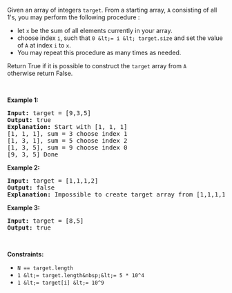 Given an array of integers&nbsp;`` target ``. From a starting array, `` A ``&nbsp;consisting of all 1's, you may perform the following procedure :

*   let `` x `` be the sum of all elements currently in your array.
*   choose index `` i ``, such that&nbsp;`` 0 &lt;= i &lt; target.size `` and set the value of `` A `` at index `` i `` to `` x ``.
*   You may repeat this procedure&nbsp;as many times as needed.

Return True if it is possible to construct the `` target `` array from `` A `` otherwise&nbsp;return False.

&nbsp;

__Example 1:__

<pre>
<strong>Input:</strong> target = [9,3,5]
<strong>Output:</strong> true
<strong>Explanation:</strong> Start with [1, 1, 1] 
[1, 1, 1], sum = 3 choose index 1
[1, 3, 1], sum = 5 choose index 2
[1, 3, 5], sum = 9 choose index 0
[9, 3, 5] Done
</pre>

__Example 2:__

<pre>
<strong>Input:</strong> target = [1,1,1,2]
<strong>Output:</strong> false
<strong>Explanation:</strong> Impossible to create target array from [1,1,1,1].
</pre>

__Example 3:__

<pre>
<strong>Input:</strong> target = [8,5]
<strong>Output:</strong> true
</pre>

&nbsp;

__Constraints:__

*   `` N == target.length ``
*   `` 1 &lt;= target.length&nbsp;&lt;= 5 * 10^4 ``
*   `` 1 &lt;= target[i] &lt;= 10^9 ``